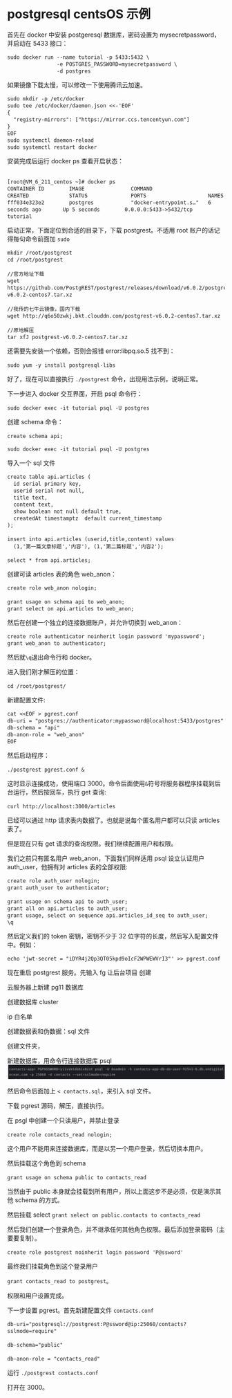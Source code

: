 # postgresql centsOS 示例

首先在 docker 中安装 postgeresql 数据库，密码设置为 mysecretpassword，并启动在 5433 接口：

```
sudo docker run --name tutorial -p 5433:5432 \
                -e POSTGRES_PASSWORD=mysecretpassword \
                -d postgres
```

如果镜像下载太慢，可以修改一下使用腾讯云加速。

```
sudo mkdir -p /etc/docker
sudo tee /etc/docker/daemon.json <<-'EOF'
{
  "registry-mirrors": ["https://mirror.ccs.tencentyun.com"]
}
EOF
sudo systemctl daemon-reload
sudo systemctl restart docker
```

安装完成后运行 docker ps 查看开启状态：

```

[root@VM_6_211_centos ~]# docker ps
CONTAINER ID        IMAGE               COMMAND                  CREATED             STATUS              PORTS                    NAMES
fff034e323e2        postgres            "docker-entrypoint.s…"   6 seconds ago       Up 5 seconds        0.0.0.0:5433->5432/tcp   tutorial
```

启动正常，下面定位到合适的目录下，下载 postgrest。不适用 root 账户的话记得每句命令前面加 `sudo`

```
mkdir /root/postgrest
cd /root/postgrest

//官方地址下载
wget https://github.com/PostgREST/postgrest/releases/download/v6.0.2/postgrest-v6.0.2-centos7.tar.xz

//我传的七牛云镜像，国内下载
wget http://q6o50zwkj.bkt.clouddn.com/postgrest-v6.0.2-centos7.tar.xz

//原地解压
tar xfJ postgrest-v6.0.2-centos7.tar.xz

```

还需要先安装一个依赖，否则会报错 error:libpq.so.5 找不到：

`sudo yum -y install postgresql-libs`

好了，现在可以直接执行 `./postgrest` 命令，出现用法示例，说明正常。

下一步进入 docker 交互界面，开启 psql 命令行：

`sudo docker exec -it tutorial psql -U postgres`

创建 schema 命令：

`create schema api;`

```
sudo docker exec -it tutorial psql -U postgres
```

导入一个 sql 文件

```
create table api.articles (
  id serial primary key,
  userid serial not null,
  title text,
  content text,
  show boolean not null default true,
  createdAt timestamptz  default current_timestamp
);

insert into api.articles (userid,title,content) values
  (1,'第一篇文章标题','内容'), (1,'第二篇标题','内容2');

select * from api.articles;
```

创建可读 articles 表的角色 web_anon：

```
create role web_anon nologin;

grant usage on schema api to web_anon;
grant select on api.articles to web_anon;
```

然后在创建一个独立的连接数据账户，并允许切换到 web_anon：

```
create role authenticator noinherit login password 'mypassword';
grant web_anon to authenticator;
```

然后就`\q`退出命令行和 docker。

进入我们刚才解压的位置：

`cd /root/postgrest/`

新建配置文件:

```
cat <<EOF > pgrest.conf
db-uri = "postgres://authenticator:mypassword@localhost:5433/postgres"
db-schema = "api"
db-anon-role = "web_anon"
EOF
```

然后启动程序：

`./postgrest pgrest.conf &`

这时显示连接成功，使用端口 3000。命令后面使用`&`符号将服务器程序挂载到后台运行，然后按回车，执行 get 查询:

`curl http://localhost:3000/articles`

已经可以通过 http 请求表内数据了。也就是说每个匿名用户都可以只读 articles 表了。

但是现在只有 get 请求的查询权限。我们继续配置用户和权限。

我们之前只有匿名用户 web_anon，下面我们同样适用 psql 设立认证用户 auth_user，他拥有对 articles 表的全部权限:

```
create role auth_user nologin;
grant auth_user to authenticator;

grant usage on schema api to auth_user;
grant all on api.articles to auth_user;
grant usage, select on sequence api.articles_id_seq to auth_user;
\q
```

然后定义我们的 token 密钥，密钥不少于 32 位字符的长度，然后写入配置文件中。例如：

```
echo 'jwt-secret = "iDYR4j2Qp3QT05kpd9oIcF2WPWEWVrI3"' >> pgrest.conf
```

现在重启 postgrest 服务。先输入 fg 让后台项目
创建

云服务器上新建 pg11 数据库

创建数据库 cluster

ip 白名单

创建数据表和伪数据：sql 文件

创建文件夹，

新建数据库，用命令行连接数据库 psql
![](../pic/psql.png)

然后命令后面加上 `< contacts.sql`，来引入 sql 文件。

下载 pgrest 源码，解压，直接执行。

在 psgl 中创建一个只读用户，并禁止登录

`create role contacts_read nologin;`

这个用户不能用来连接数据库，而是以另一个用户登录，然后切换本用户。

然后挂载这个角色到 schema

`grant usage on schema public to contacts_read`

当然由于 public 本身就会挂载到所有用户，所以上面这步不是必须，仅是演示其他 schema 的方式。

然后挂载 select
`grant select on public.contacts to contacts_read`

然后我们创建一个登录角色，并不继承任何其他角色权限。最后添加登录密码（主要要复制）。

`create role postgrest noinherit login password 'P@ssword'`

最终我们挂载角色到这个登录用户

`grant contacts_read to postgrest`。

权限和用户设置完成。

下一步设置 pgrest。首先新建配置文件 `contacts.conf`

```
db-uri="postgresql://postgrest:P@ssword@ip:25060/contacts?sslmode=require"

db-schema="public"

db-anon-role = "contacts_read"
```

运行 `./postgrest contacts.conf`

打开在 3000。
